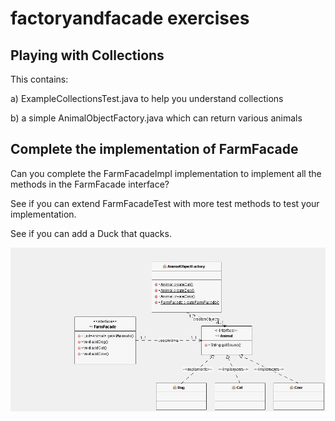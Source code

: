 
# factoryandfacade exercises 

## Playing with Collections

This contains:

a) ExampleCollectionsTest.java to help you understand collections

b) a simple AnimalObjectFactory.java which can return various animals

## Complete the implementation of  FarmFacade

Can you complete the FarmFacadeImpl implementation to implement all the methods in the FarmFacade interface?

See if you can extend FarmFacadeTest with more test methods to test your implementation.

See if you can add a Duck that quacks.

![alt text](../../factoryandfacade/UMLfactoryandfacade/images/facadediagram.png "Figure facadediagram.png")


